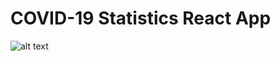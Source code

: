 # COVID-19 Statistics React App

![alt text](https://github.com/KJabandaa10/rona/img/github-screenshot.png "Screenshot of app")
